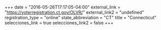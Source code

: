 +++
date = "2016-05-26T17:17:05-04:00"
external_link = "https://voterregistration.ct.gov/OLVR/"
external_link2 = "undefined"
registration_type = "online"
state_abbreviation = "CT"
title = "Connecticut"
selecciones_link = true
selecciones_link2 = false
+++
